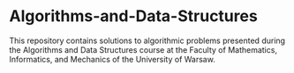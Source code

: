 # Algorithms-and-Data-Structures
This repository contains solutions to algorithmic problems presented during the Algorithms and Data Structures course at the Faculty of Mathematics, Informatics, and Mechanics of the University of Warsaw.

